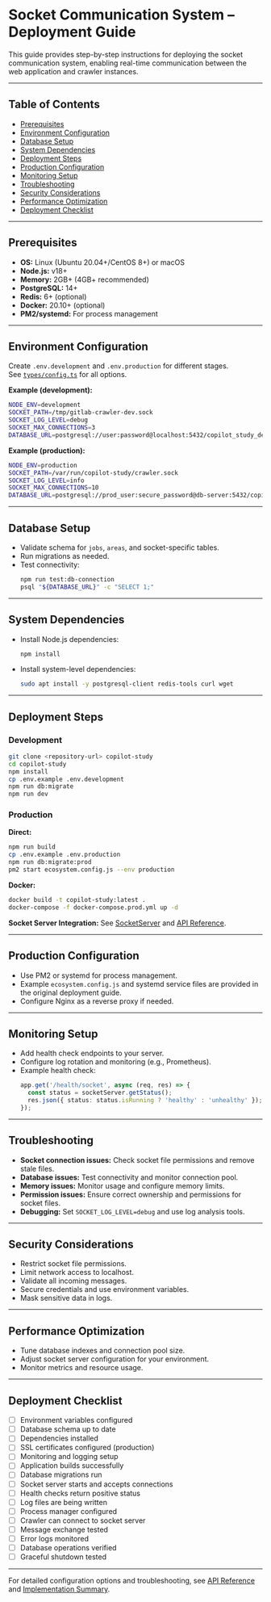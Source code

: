 # Socket Communication System – Deployment Guide

This guide provides step-by-step instructions for deploying the socket communication system, enabling real-time communication between the web application and crawler instances.

---

## Table of Contents

- [Prerequisites](#prerequisites)
- [Environment Configuration](#environment-configuration)
- [Database Setup](#database-setup)
- [System Dependencies](#system-dependencies)
- [Deployment Steps](#deployment-steps)
- [Production Configuration](#production-configuration)
- [Monitoring Setup](#monitoring-setup)
- [Troubleshooting](#troubleshooting)
- [Security Considerations](#security-considerations)
- [Performance Optimization](#performance-optimization)
- [Deployment Checklist](#deployment-checklist)

---

## Prerequisites

- **OS:** Linux (Ubuntu 20.04+/CentOS 8+) or macOS
- **Node.js:** v18+
- **Memory:** 2GB+ (4GB+ recommended)
- **PostgreSQL:** 14+
- **Redis:** 6+ (optional)
- **Docker:** 20.10+ (optional)
- **PM2/systemd:** For process management

---

## Environment Configuration

Create `.env.development` and `.env.production` for different stages.  
See [`types/config.ts`](../src/lib/server/socket/types/config.ts:2) for all options.

**Example (development):**
```bash
NODE_ENV=development
SOCKET_PATH=/tmp/gitlab-crawler-dev.sock
SOCKET_LOG_LEVEL=debug
SOCKET_MAX_CONNECTIONS=3
DATABASE_URL=postgresql://user:password@localhost:5432/copilot_study_dev
```

**Example (production):**
```bash
NODE_ENV=production
SOCKET_PATH=/var/run/copilot-study/crawler.sock
SOCKET_LOG_LEVEL=info
SOCKET_MAX_CONNECTIONS=10
DATABASE_URL=postgresql://prod_user:secure_password@db-server:5432/copilot_study_prod
```

---

## Database Setup

- Validate schema for `jobs`, `areas`, and socket-specific tables.
- Run migrations as needed.
- Test connectivity:
  ```bash
  npm run test:db-connection
  psql "${DATABASE_URL}" -c "SELECT 1;"
  ```

---

## System Dependencies

- Install Node.js dependencies:
  ```bash
  npm install
  ```
- Install system-level dependencies:
  ```bash
  sudo apt install -y postgresql-client redis-tools curl wget
  ```

---

## Deployment Steps

### Development

```bash
git clone <repository-url> copilot-study
cd copilot-study
npm install
cp .env.example .env.development
npm run db:migrate
npm run dev
```

### Production

**Direct:**
```bash
npm run build
cp .env.example .env.production
npm run db:migrate:prod
pm2 start ecosystem.config.js --env production
```

**Docker:**
```bash
docker build -t copilot-study:latest .
docker-compose -f docker-compose.prod.yml up -d
```

**Socket Server Integration:**
See [SocketServer](../src/lib/server/socket/socket-server.ts) and [API Reference](./socket-api.md).

---

## Production Configuration

- Use PM2 or systemd for process management.
- Example `ecosystem.config.js` and systemd service files are provided in the original deployment guide.
- Configure Nginx as a reverse proxy if needed.

---

## Monitoring Setup

- Add health check endpoints to your server.
- Configure log rotation and monitoring (e.g., Prometheus).
- Example health check:
  ```typescript
  app.get('/health/socket', async (req, res) => {
    const status = socketServer.getStatus();
    res.json({ status: status.isRunning ? 'healthy' : 'unhealthy' });
  });
  ```

---

## Troubleshooting

- **Socket connection issues:** Check socket file permissions and remove stale files.
- **Database issues:** Test connectivity and monitor connection pool.
- **Memory issues:** Monitor usage and configure memory limits.
- **Permission issues:** Ensure correct ownership and permissions for socket files.
- **Debugging:** Set `SOCKET_LOG_LEVEL=debug` and use log analysis tools.

---

## Security Considerations

- Restrict socket file permissions.
- Limit network access to localhost.
- Validate all incoming messages.
- Secure credentials and use environment variables.
- Mask sensitive data in logs.

---

## Performance Optimization

- Tune database indexes and connection pool size.
- Adjust socket server configuration for your environment.
- Monitor metrics and resource usage.

---

## Deployment Checklist

- [ ] Environment variables configured
- [ ] Database schema up to date
- [ ] Dependencies installed
- [ ] SSL certificates configured (production)
- [ ] Monitoring and logging setup
- [ ] Application builds successfully
- [ ] Database migrations run
- [ ] Socket server starts and accepts connections
- [ ] Health checks return positive status
- [ ] Log files are being written
- [ ] Process manager configured
- [ ] Crawler can connect to socket server
- [ ] Message exchange tested
- [ ] Error logs monitored
- [ ] Database operations verified
- [ ] Graceful shutdown tested

---

For detailed configuration options and troubleshooting, see [API Reference](./socket-api.md) and [Implementation Summary](./socket-implementation.md).